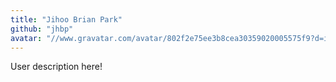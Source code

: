 ```yaml
---
title: "Jihoo Brian Park"
github: "jhbp"
avatar: "//www.gravatar.com/avatar/802f2e75ee3b8cea30359020005575f9?d=identicon"
---
```


User description here!
